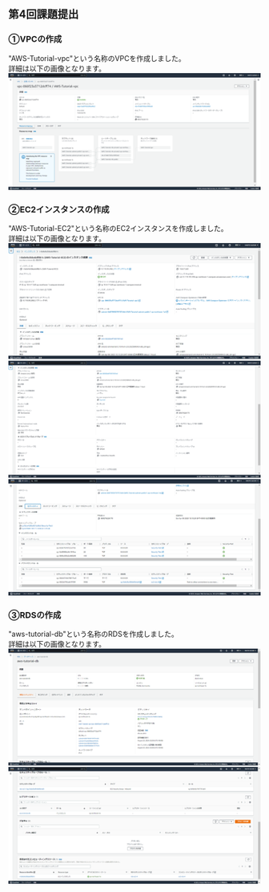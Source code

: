 ## 第4回課題提出  
### ①VPCの作成  
"AWS-Tutorial-vpc"という名称のVPCを作成しました。  
詳細は以下の画像となります。  
![VPCの詳細](https://github.com/SuzukiNaoto0422/AWS_4_repository/blob/develop/picture/VPC%E3%81%AE%E8%A9%B3%E7%B4%B0.png?raw=true)

### ②EC2インスタンスの作成
"AWS-Tutorial-EC2"という名称のEC2インスタンスを作成しました。  
詳細は以下の画像となります。  
![EC2インスタンスの概要](https://github.com/SuzukiNaoto0422/AWS_4_repository/blob/develop/picture/EC2%E3%81%AE%E6%A6%82%E8%A6%81.png?raw=true)  
![EC2インスタンスの詳細](https://github.com/SuzukiNaoto0422/AWS_4_repository/blob/develop/picture/EC2%E3%81%AE%E8%A9%B3%E7%B4%B0.png?raw=true)  
![EC2インスタンスのセキュリティ](https://github.com/SuzukiNaoto0422/AWS_4_repository/blob/develop/picture/EC2%E3%81%AE%E3%82%BB%E3%82%AD%E3%83%A5%E3%83%AA%E3%83%86%E3%82%A3.png?raw=true)  

### ③RDSの作成
"aws-tutorial-db"という名称のRDSを作成しました。  
詳細は以下の画像となります。  
![RDSの詳細とセキュリティ①](https://github.com/SuzukiNaoto0422/AWS_4_repository/blob/develop/picture/db%E3%81%AE%E8%A9%B3%E7%B4%B0%E3%81%A8%E3%82%BB%E3%82%AD%E3%83%A5%E3%83%AA%E3%83%86%E3%82%A3%E2%91%A0.png?raw=true)  
![RDSの詳細とセキュリティ②](https://github.com/SuzukiNaoto0422/AWS_4_repository/blob/develop/picture/db%E3%81%AE%E8%A9%B3%E7%B4%B0%E3%81%A8%E3%82%BB%E3%82%AD%E3%83%A5%E3%83%AA%E3%83%86%E3%82%A3%E2%91%A1.png?raw=true)  
